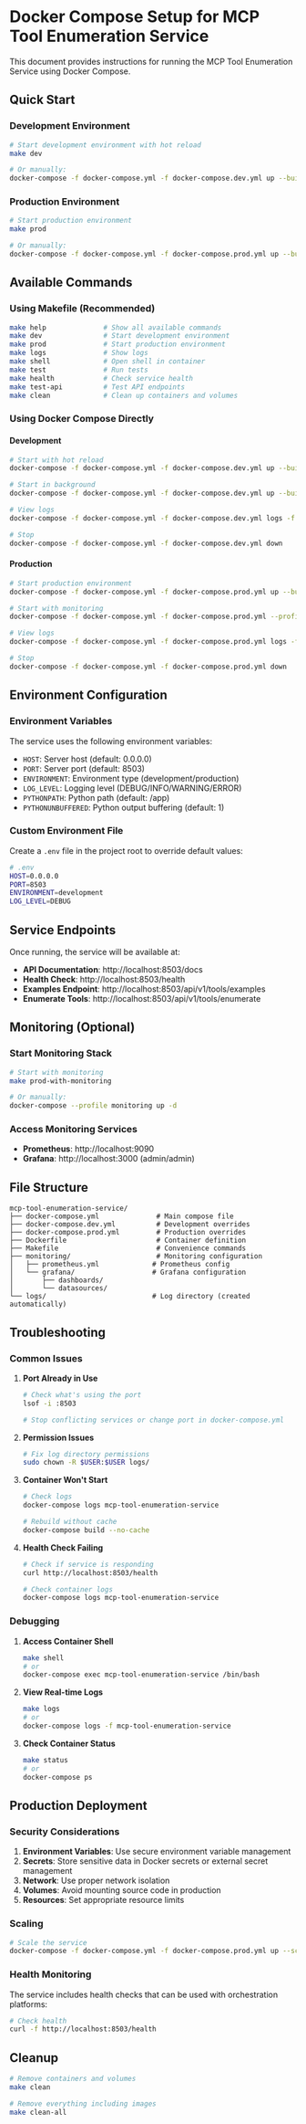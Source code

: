 # Docker Compose Setup for MCP Tool Enumeration Service

This document provides instructions for running the MCP Tool Enumeration Service using Docker Compose.

## Quick Start

### Development Environment
```bash
# Start development environment with hot reload
make dev

# Or manually:
docker-compose -f docker-compose.yml -f docker-compose.dev.yml up --build
```

### Production Environment
```bash
# Start production environment
make prod

# Or manually:
docker-compose -f docker-compose.yml -f docker-compose.prod.yml up --build -d
```

## Available Commands

### Using Makefile (Recommended)
```bash
make help              # Show all available commands
make dev               # Start development environment
make prod              # Start production environment
make logs              # Show logs
make shell             # Open shell in container
make test              # Run tests
make health            # Check service health
make test-api          # Test API endpoints
make clean             # Clean up containers and volumes
```

### Using Docker Compose Directly

#### Development
```bash
# Start with hot reload
docker-compose -f docker-compose.yml -f docker-compose.dev.yml up --build

# Start in background
docker-compose -f docker-compose.yml -f docker-compose.dev.yml up --build -d

# View logs
docker-compose -f docker-compose.yml -f docker-compose.dev.yml logs -f

# Stop
docker-compose -f docker-compose.yml -f docker-compose.dev.yml down
```

#### Production
```bash
# Start production environment
docker-compose -f docker-compose.yml -f docker-compose.prod.yml up --build -d

# Start with monitoring
docker-compose -f docker-compose.yml -f docker-compose.prod.yml --profile monitoring up --build -d

# View logs
docker-compose -f docker-compose.yml -f docker-compose.prod.yml logs -f

# Stop
docker-compose -f docker-compose.yml -f docker-compose.prod.yml down
```

## Environment Configuration

### Environment Variables
The service uses the following environment variables:

- `HOST`: Server host (default: 0.0.0.0)
- `PORT`: Server port (default: 8503)
- `ENVIRONMENT`: Environment type (development/production)
- `LOG_LEVEL`: Logging level (DEBUG/INFO/WARNING/ERROR)
- `PYTHONPATH`: Python path (default: /app)
- `PYTHONUNBUFFERED`: Python output buffering (default: 1)

### Custom Environment File
Create a `.env` file in the project root to override default values:

```bash
# .env
HOST=0.0.0.0
PORT=8503
ENVIRONMENT=development
LOG_LEVEL=DEBUG
```

## Service Endpoints

Once running, the service will be available at:

- **API Documentation**: http://localhost:8503/docs
- **Health Check**: http://localhost:8503/health
- **Examples Endpoint**: http://localhost:8503/api/v1/tools/examples
- **Enumerate Tools**: http://localhost:8503/api/v1/tools/enumerate

## Monitoring (Optional)

### Start Monitoring Stack
```bash
# Start with monitoring
make prod-with-monitoring

# Or manually:
docker-compose --profile monitoring up -d
```

### Access Monitoring Services
- **Prometheus**: http://localhost:9090
- **Grafana**: http://localhost:3000 (admin/admin)

## File Structure

```
mcp-tool-enumeration-service/
├── docker-compose.yml              # Main compose file
├── docker-compose.dev.yml          # Development overrides
├── docker-compose.prod.yml         # Production overrides
├── Dockerfile                      # Container definition
├── Makefile                        # Convenience commands
├── monitoring/                     # Monitoring configuration
│   ├── prometheus.yml             # Prometheus config
│   └── grafana/                   # Grafana configuration
│       ├── dashboards/
│       └── datasources/
└── logs/                          # Log directory (created automatically)
```

## Troubleshooting

### Common Issues

1. **Port Already in Use**
   ```bash
   # Check what's using the port
   lsof -i :8503
   
   # Stop conflicting services or change port in docker-compose.yml
   ```

2. **Permission Issues**
   ```bash
   # Fix log directory permissions
   sudo chown -R $USER:$USER logs/
   ```

3. **Container Won't Start**
   ```bash
   # Check logs
   docker-compose logs mcp-tool-enumeration-service
   
   # Rebuild without cache
   docker-compose build --no-cache
   ```

4. **Health Check Failing**
   ```bash
   # Check if service is responding
   curl http://localhost:8503/health
   
   # Check container logs
   docker-compose logs mcp-tool-enumeration-service
   ```

### Debugging

1. **Access Container Shell**
   ```bash
   make shell
   # or
   docker-compose exec mcp-tool-enumeration-service /bin/bash
   ```

2. **View Real-time Logs**
   ```bash
   make logs
   # or
   docker-compose logs -f mcp-tool-enumeration-service
   ```

3. **Check Container Status**
   ```bash
   make status
   # or
   docker-compose ps
   ```

## Production Deployment

### Security Considerations

1. **Environment Variables**: Use secure environment variable management
2. **Secrets**: Store sensitive data in Docker secrets or external secret management
3. **Network**: Use proper network isolation
4. **Volumes**: Avoid mounting source code in production
5. **Resources**: Set appropriate resource limits

### Scaling

```bash
# Scale the service
docker-compose -f docker-compose.yml -f docker-compose.prod.yml up --scale mcp-tool-enumeration-service=3 -d
```

### Health Monitoring

The service includes health checks that can be used with orchestration platforms:

```bash
# Check health
curl -f http://localhost:8503/health
```

## Cleanup

```bash
# Remove containers and volumes
make clean

# Remove everything including images
make clean-all
```